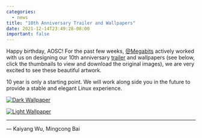 ```yaml
---
categories:
  - news
title: "10th Anniversary Trailer and Wallpapers"
date: 2021-12-14T23:49:28-08:00
important: false
---
```


Happy birthday, AOSC! For the past few weeks, [@Megabits](https://megabits.xyz/) actively worked with us on designing our 10th anniversary [trailer](https://www.youtube.com/watch?v=4oD7kVIjCyw) and wallpapers (see below, click the thumbnails to view and download the original images), we are very excited to see these beautiful artwork.

10 year is only a starting point. We will work along side you in the future to provide a stable and elegant Linux experience.

[![Dark Wallpaper](//aosc.io/assets/news/gallery/thumbs/aosc10-dark.png.jpg)](//aosc.io/assets/news/gallery/aosc10-dark.png)

[![Light Wallpaper](//aosc.io/assets/news/gallery/thumbs/aosc10-light.png.jpg)](//aosc.io/assets/news/gallery/aosc10-light.png)

---

— Kaiyang Wu, Mingcong Bai
